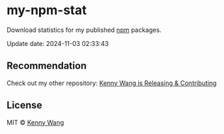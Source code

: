 my-npm-stat
===

Download statistics for my published [npm](https://www.npmjs.com/~wcjiang) packages.

Update date: <!--GAMFC-->2024-11-03 02:33:43<!--GAMFC-END-->

## Recommendation

Check out my other repository: [Kenny Wang is Releasing & Contributing](https://github.com/jaywcjlove/releases/)

## License

MIT © [Kenny Wang](https://github.com/jaywcjlove)